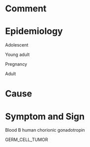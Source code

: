 # Comment

# Epidemiology

Adolescent

Young adult

Pregnancy

Adult

# Cause

# Symptom and Sign

Blood B human chorionic gonadotropin

GERM_CELL_TUMOR
